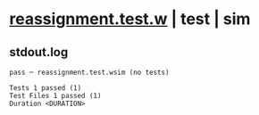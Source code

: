 # [reassignment.test.w](../../../../../examples/tests/valid/reassignment.test.w) | test | sim

## stdout.log
```log
pass ─ reassignment.test.wsim (no tests)
 
Tests 1 passed (1)
Test Files 1 passed (1)
Duration <DURATION>
```

